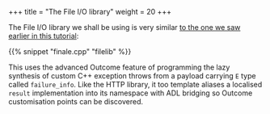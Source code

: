 +++
title = "The File I/O library"
weight = 20
+++

The File I/O library we shall be using is very similar [to the one we saw earlier
in this tutorial](../../payload/copy_file2):

{{% snippet "finale.cpp" "filelib" %}}

This uses the advanced Outcome feature of programming the lazy synthesis of
custom C++ exception throws from a payload carrying `E` type called `failure_info`.
Like the HTTP library, it too template aliases a localised `result` implementation
into its namespace with ADL bridging so Outcome customisation points can be
discovered.

